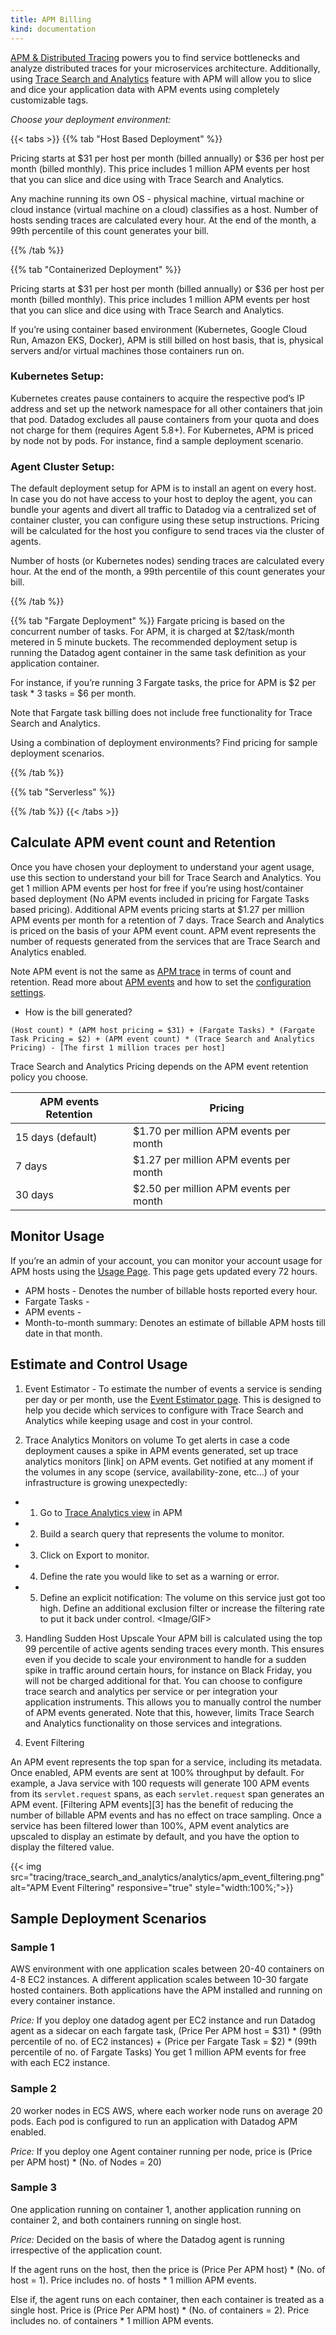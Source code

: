 ```yaml
---
title: APM Billing
kind: documentation
---
```




[APM & Distributed Tracing](link) powers you to find service bottlenecks and analyze distributed traces for your microservices architecture. Additionally, using [Trace Search and Analytics](link) feature with APM will allow you to slice and dice your application data with APM events using completely customizable tags.


*Choose your deployment environment:*

{{< tabs >}}
{{% tab "Host Based Deployment" %}}


Pricing starts at $31 per host per month (billed annually) or $36 per host per month (billed monthly). This price includes 1 million APM events per host that you can slice and dice using with Trace Search and Analytics. 

Any machine running its own OS - physical machine, virtual machine or cloud instance (virtual machine on a cloud) classifies as a host. Number of hosts sending traces are calculated every hour. At the end of the month, a 99th percentile of this count generates your bill. 


{{% /tab %}}


{{% tab "Containerized Deployment" %}}

Pricing starts at $31 per host per month (billed annually) or $36 per host per month (billed monthly). This price includes 1 million APM events per host that you can slice and dice using with Trace Search and Analytics.

If you’re using container based environment (Kubernetes, Google Cloud Run, Amazon EKS, Docker), APM is still billed on host basis, that is, physical servers and/or virtual machines those containers run on.

### Kubernetes Setup: 
Kubernetes creates pause containers to acquire the respective pod’s IP address and set up the network namespace for all other containers that join that pod. Datadog excludes all pause containers from your quota and does not charge for them (requires Agent 5.8+). For Kubernetes, APM is priced by node not by pods. For instance, find a sample deployment scenario.

### Agent Cluster Setup:
The default deployment setup for APM is to install an agent on every host. In case you do not have access to your host to deploy the agent, you can bundle your agents and divert all traffic to Datadog via a centralized set of container cluster, you can configure using these setup instructions. Pricing will be calculated for the host you configure to send traces via the cluster of agents.

Number of hosts (or Kubernetes nodes) sending traces are calculated every hour. At the end of the month, a 99th percentile of this count generates your bill. 

{{% /tab %}}

{{% tab "Fargate Deployment" %}}
Fargate pricing is based on the concurrent number of tasks. For APM, it is charged at $2/task/month metered in 5 minute buckets. The recommended deployment setup is running the Datadog agent container in the same task definition as your application container. 

For instance, if you’re running 3 Fargate tasks, the price for APM is $2 per task * 3 tasks = $6 per month.

Note that Fargate task billing does not include free functionality for Trace Search and Analytics.

Using a combination of deployment environments? Find pricing for sample deployment scenarios.

{{% /tab %}}


{{% tab "Serverless" %}}


{{% /tab %}}
{{< /tabs >}}

## Calculate APM event count and Retention

Once you have chosen your deployment to understand your agent usage, use this section to understand your bill for Trace Search and Analytics. You get 1 million APM events per host for free if you’re using host/container based deployment (No APM events included in pricing for Fargate Tasks based pricing). Additional APM events pricing starts at $1.27 per million APM events per month for a retention of 7 days. Trace Search and Analytics is priced on the basis of your APM event count. APM event represents the number of requests generated from the services that are Trace Search and Analytics enabled.

Note APM event is not the same as [APM trace](link) in terms of count and retention. Read more about [APM events](link) and how to set the [configuration settings](link).

* How is the bill generated? 

`(Host count) * (APM host pricing = $31) + (Fargate Tasks) * (Fargate Task Pricing = $2) + (APM event count) * (Trace Search and Analytics Pricing) - [The first 1 million traces per host]`

Trace Search and Analytics Pricing depends on the APM event retention policy you choose.

| APM events Retention               | Pricing             |
|-----------------------|-------------------------|
| 15 days (default)               | $1.70 per million APM events per month                                                       |
| 7 days              | $1.27 per million APM events per month   |
| 30 days                 | $2.50 per million APM events per month                                                        |


## Monitor Usage
If you’re an admin of your account, you can monitor your account usage for APM hosts using the [Usage Page](link). This page gets updated every 72 hours. 

* APM hosts - Denotes the number of billable hosts reported every hour.
* Fargate Tasks - 
* APM events -
* Month-to-month summary: Denotes an estimate of billable APM hosts till date in that month.

## Estimate and Control Usage

1. Event Estimator - To estimate the number of events a service is sending per day or per month, use the [Event Estimator page](link). This is designed to help you decide which services to configure with Trace Search and Analytics while keeping usage and cost in your control.

2. Trace Analytics Monitors on volume
To get alerts in case a code deployment causes a spike in APM events generated, set up trace analytics monitors [link] on APM events. Get notified at any moment if the volumes in any scope (service, availability-zone, etc…) of your infrastructure is growing unexpectedly:
* 1. Go to [Trace Analytics view](link) in APM
* 2. Build a search query that represents the volume to monitor.
* 3. Click on Export to monitor.
* 4. Define the rate you would like to set as a warning or error.
* 5. Define an explicit notification: The volume on this service just got too high. Define an additional exclusion filter or increase the filtering rate to put it back under control.
<Image/GIF>

3. Handling Sudden Host Upscale 
Your APM bill is calculated using the top 99 percentile of active agents sending traces every month. This ensures even if you decide to scale your environment to handle for a sudden spike in traffic around certain hours, for instance on Black Friday, you will not be charged additional for that.
You can choose to configure trace search and analytics per service or per integration your application instruments. This allows you to manually control the number of APM events generated. Note that this, however, limits Trace Search and Analytics functionality on those services and integrations.

4. Event Filtering

An APM event represents the top span for a service, including its metadata. Once enabled, APM events are sent at 100% throughput by default. For example, a Java service with 100 requests will generate 100 APM events from its `servlet.request` spans, as each `servlet.request` span generates an APM event. [Filtering APM events][3] has the benefit of reducing the number of billable APM events and has no effect on trace sampling. Once a service has been filtered lower than 100%, APM event analytics are upscaled to display an estimate by default, and you have the option to display the filtered value.

{{< img src="tracing/trace_search_and_analytics/analytics/apm_event_filtering.png" alt="APM Event Filtering" responsive="true" style="width:100%;">}}


## Sample Deployment Scenarios 

### Sample 1
AWS environment with one application scales between 20-40 containers on 4-8 EC2 instances. A different application scales between 10-30 fargate hosted containers. Both applications have the APM installed and running on every container instance. 

*Price:* If you deploy one datadog agent per EC2 instance and run Datadog agent as a sidecar on each fargate task, 
(Price Per APM host = $31) * (99th percentile of no. of EC2 instances) + (Price per Fargate Task = $2) * (99th percentile of no. of Fargate Tasks)
You get 1 million APM events for free with each EC2 instance.

### Sample 2
20 worker nodes in ECS AWS, where each worker node runs on average 20 pods. Each pod is configured to run an application with Datadog APM enabled.

*Price:* If you deploy one Agent container running per node, price is (Price per APM host) * (No. of Nodes = 20)

### Sample 3 
One application running on container 1, another application running on container 2, and both containers running on single host. 

*Price:* Decided on the basis of where the Datadog agent is running irrespective of the application count. 

If the agent runs on the host, then the price is (Price Per APM host) * (No. of host = 1). Price includes no. of hosts * 1 million APM events. 

Else if, the agent runs on each container, then each container is treated as a single host. Price is (Price Per APM host) * (No. of containers = 2). Price includes no. of containers * 1 million APM events.
